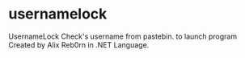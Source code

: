 # usernamelock
UsernameLock Check's username from pastebin. to launch program 
Created by Alix Reb0rn in .NET Language.
